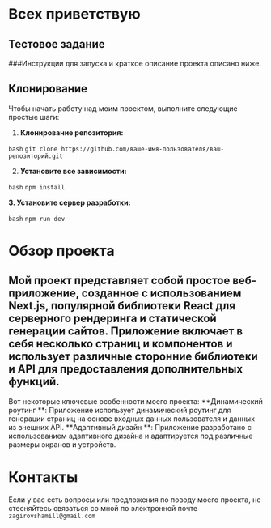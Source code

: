 # Всех приветствую
## Тестовое задание 

###Инструкции для запуска и краткое описание проекта описано ниже. 

## Клонирование 

Чтобы начать работу над моим проектом, выполните следующие простые шаги:


1. **Клонирование репозитория:**
 
```bash```
 ```git clone https://github.com/ваше-имя-пользователя/ваш-репозиторий.git```

2. **Установите все зависимости:**

```bash```
```npm install```

**3. Установите сервер разработки:**

```bash```
```npm run dev```



# Обзор проекта
## Мой проект представляет собой простое веб-приложение, созданное с использованием Next.js, популярной библиотеки React для серверного рендеринга и статической генерации сайтов. Приложение включает в себя несколько страниц и компонентов и использует различные сторонние библиотеки и API для предоставления дополнительных функций.

Вот некоторые ключевые особенности моего проекта:
**Динамический роутинг **: Приложение использует динамический роутинг для генерации страниц на основе входных данных пользователя и данных из внешних API.
**Адаптивный дизайн **: Приложение разработано с использованием адаптивного дизайна и адаптируется под различные размеры экранов и устройств.

# Контакты
Если у вас есть вопросы или предложения по поводу моего проекта, не стесняйтесь связаться со мной по электронной почте ``` zagirovshamill@gmail.com ```
